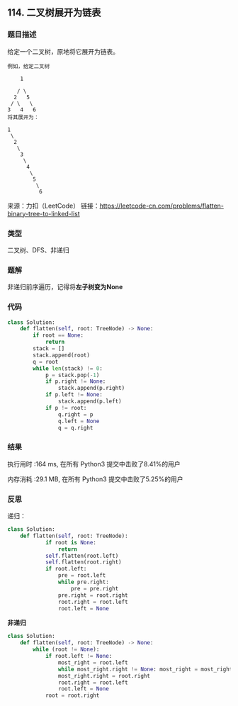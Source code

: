 ## 114. 二叉树展开为链表



### 题目描述

给定一个二叉树，原地将它展开为链表。

```
例如，给定二叉树

    1

   / \
  2   5
 / \   \
3   4   6
将其展开为：

1
 \
  2
   \
    3
     \
      4
       \
        5
         \
          6
```

来源：力扣（LeetCode）
链接：https://leetcode-cn.com/problems/flatten-binary-tree-to-linked-list

### 类型

二叉树、DFS、非递归



### 题解

非递归前序遍历，记得将**左子树变为None**



### 代码

```python
class Solution:
    def flatten(self, root: TreeNode) -> None:
    	if root == None:
    		return
    	stack = []
    	stack.append(root)
    	q = root
    	while len(stack) != 0:
    		p = stack.pop(-1)
    		if p.right != None:
    			stack.append(p.right)
    		if p.left != None:
    			stack.append(p.left)
    		if p != root:
    			q.right = p
    			q.left = None
    			q = q.right
```



### 结果

执行用时 :164 ms, 在所有 Python3 提交中击败了8.41%的用户

内存消耗 :29.1 MB, 在所有 Python3 提交中击败了5.25%的用户



### 反思

递归：

```python
class Solution:
    def flatten(self, root: TreeNode):
            if root is None:
                return
            self.flatten(root.left)
            self.flatten(root.right)
            if root.left:
                pre = root.left
                while pre.right:
                    pre = pre.right
                pre.right = root.right
                root.right = root.left
                root.left = None
```

**非递归**

```python
class Solution:
    def flatten(self, root: TreeNode) -> None:
        while (root != None):
            if root.left != None:
                most_right = root.left
                while most_right.right != None: most_right = most_right.right
                most_right.right = root.right
                root.right = root.left
                root.left = None
            root = root.right
```

